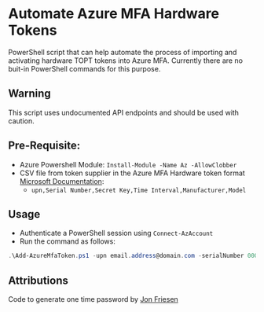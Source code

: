 # Automate Azure MFA Hardware Tokens

PowerShell script that can help automate the process of importing and activating hardware TOPT tokens into Azure MFA. Currently there are no buit-in PowerShell commands for this purpose.

## Warning

This script uses undocumented API endpoints and should be used with caution.

## Pre-Requisite:

- Azure Powershell Module: `Install-Module -Name Az -AllowClobber`
- CSV file from token supplier in the Azure MFA Hardware token format [Microsoft Documentation](https://docs.microsoft.com/en-gb/azure/active-directory/authentication/concept-authentication-oath-tokens#oath-hardware-tokens-preview):
  - `upn,Serial Number,Secret Key,Time Interval,Manufacturer,Model`

## Usage

- Authenticate a PowerShell session using `Connect-AzAccount`
- Run the command as follows:
```powershell
.\Add-AzureMfaToken.ps1 -upn email.address@domain.com -serialNumber 000000000 -tokensCSV c:\pathTo\tokens.csv
```

## Attributions

Code to generate one time password by [Jon Friesen](https://gist.github.com/jonfriesen/234c7471c3e3199f97d5)
